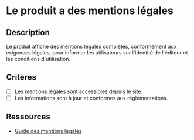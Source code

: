 # Le produit a des mentions légales

## Description

Le produit affiche des mentions légales complètes, conformément aux exigences légales, pour informer les utilisateurs sur l'identité de l'éditeur et les conditions d'utilisation.

## Critères

- [ ] Les mentions légales sont accessibles depuis le site.
- [ ] Les informations sont à jour et conformes aux réglementations.

## Ressources

- [Guide des mentions légales](https://www.example.com/guide-mentions-legales)
